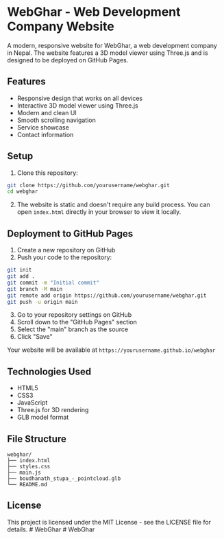# WebGhar - Web Development Company Website

A modern, responsive website for WebGhar, a web development company in Nepal. The website features a 3D model viewer using Three.js and is designed to be deployed on GitHub Pages.

## Features

- Responsive design that works on all devices
- Interactive 3D model viewer using Three.js
- Modern and clean UI
- Smooth scrolling navigation
- Service showcase
- Contact information

## Setup

1. Clone this repository:
```bash
git clone https://github.com/yourusername/webghar.git
cd webghar
```

2. The website is static and doesn't require any build process. You can open `index.html` directly in your browser to view it locally.

## Deployment to GitHub Pages

1. Create a new repository on GitHub
2. Push your code to the repository:
```bash
git init
git add .
git commit -m "Initial commit"
git branch -M main
git remote add origin https://github.com/yourusername/webghar.git
git push -u origin main
```

3. Go to your repository settings on GitHub
4. Scroll down to the "GitHub Pages" section
5. Select the "main" branch as the source
6. Click "Save"

Your website will be available at `https://yourusername.github.io/webghar`

## Technologies Used

- HTML5
- CSS3
- JavaScript
- Three.js for 3D rendering
- GLB model format

## File Structure

```
webghar/
├── index.html
├── styles.css
├── main.js
├── boudhanath_stupa_-_pointcloud.glb
└── README.md
```

## License

This project is licensed under the MIT License - see the LICENSE file for details. #   W e b G h a r  
 #   W e b G h a r  
 